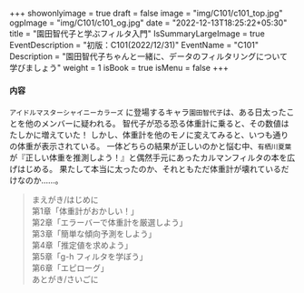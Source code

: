 +++
showonlyimage = true
draft = false
image = "img/C101/c101_top.jpg"
ogpImage = "img/C101/c101_og.jpg"
date = "2022-12-13T18:25:22+05:30"
title = "園田智代子と学ぶフィルタ入門"
IsSummaryLargeImage = true
EventDescription = "初版：C101(2022/12/31)"
EventName = "C101"
Description = "園田智代子ちゃんと一緒に、データのフィルタリングについて学びましょう"
weight = 1
isBook = true
isMenu = false
+++
#### 内容
`アイドルマスターシャイニーカラーズ` に登場するキャラ`園田智代子`は、ある日太ったことを他のメンバーに疑われる。
智代子が恐る恐る体重計に乗ると、その数値はたしかに増えていた！
しかし、体重計を他のモノに変えてみると、いつも通りの体重が表示されている。
一体どちらの結果が正しいのかと悩む中、`有栖川夏葉`が『正しい体重を推測しよう！』と偶然手元にあったカルマンフィルタの本を広げはじめる。
果たして本当に太ったのか、それともただ体重計が壊れているだけなのか......。

> まえがき/はじめに <br>
> 第1章「体重計がおかしい！」<br>
> 第2章「エラーバーで体重計を厳選しよう」<br>
> 第3章「簡単な傾向予測をしよう」<br>
> 第4章「推定値を求めよう」<br>
> 第5章「g-h フィルタを学ぼう」<br>
> 第6章「エピローグ」<br>
> あとがき/さいごに
